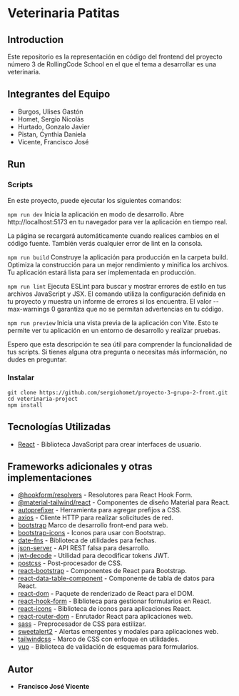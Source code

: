 # Veterinaria Patitas

## Introduction
Este repositorio es la representación en código del frontend del proyecto número 3 de RollingCode School en el que el tema a desarrollar es una veterinaria.

## Integrantes del Equipo
- Burgos, Ulises Gastón
- Homet, Sergio Nicolás
- Hurtado, Gonzalo Javier
- Pistan, Cynthia Daniela
- Vicente, Francisco José

## Run

### Scripts

En este proyecto, puede ejecutar los siguientes comandos:

`npm run dev`
Inicia la aplicación en modo de desarrollo.
Abre http://localhost:5173 en tu navegador para ver la aplicación en tiempo real.

La página se recargará automáticamente cuando realices cambios en el código fuente.
También verás cualquier error de lint en la consola.

`npm run build`
Construye la aplicación para producción en la carpeta build.
Optimiza la construcción para un mejor rendimiento y minifica los archivos.
Tu aplicación estará lista para ser implementada en producción.

`npm run lint`
Ejecuta ESLint para buscar y mostrar errores de estilo en tus archivos JavaScript y JSX.
El comando utiliza la configuración definida en tu proyecto y muestra un informe de errores si los encuentra.
El valor --max-warnings 0 garantiza que no se permitan advertencias en tu código.

`npm run preview`
Inicia una vista previa de la aplicación con Vite. Esto te permite ver tu aplicación en un entorno de desarrollo y realizar pruebas.

Espero que esta descripción te sea útil para comprender la funcionalidad de tus scripts. Si tienes alguna otra pregunta o necesitas más información, no dudes en preguntar.

### Instalar

```
git clone https://github.com/sergiohomet/proyecto-3-grupo-2-front.git
cd veterinaria-project
npm install
```

## Tecnologías Utilizadas

* [React](https://es.react.dev/) - Biblioteca JavaScript para crear interfaces de usuario.

## Frameworks adicionales y otras implementaciones

* [@hookform/resolvers](https://www.npmjs.com/package/@hookform/resolvers) - Resolutores para React Hook Form.
* [@material-tailwind/react](https://www.npmjs.com/package/@material-tailwind/react) - Componentes de diseño Material para React.
* [autoprefixer](https://www.npmjs.com/package/autoprefixer) - Herramienta para agregar prefijos a CSS.
* [axios](https://www.npmjs.com/package/axios) - Cliente HTTP para realizar solicitudes de red.
* [bootstrap](https://www.npmjs.com/package/bootstrap) Marco de desarrollo front-end para web.
* [bootstrap-icons](https://www.npmjs.com/package/bootstrap-icons) - Iconos para usar con Bootstrap.
* [date-fns](https://www.npmjs.com/package/date-fns) - Biblioteca de utilidades para fechas.
* [json-server](https://www.npmjs.com/package/json-server) - API REST falsa para desarrollo.
* [jwt-decode](https://jwt.io/) - Utilidad para decodificar tokens JWT.
* [postcss](https://www.npmjs.com/package/postcss) - Post-procesador de CSS.
* [react-bootstrap](https://www.npmjs.com/package/react-bootstrap) - Componentes de React para Bootstrap.
* [react-data-table-component](https://react-data-table-component.netlify.app/?path=/story/getting-started-intro--page) - Componente de tabla de datos para React.
* [react-dom](https://www.npmjs.com/package/react-dom) - Paquete de renderizado de React para el DOM.
* [react-hook-form](https://react-hook-form.com/) - Biblioteca para gestionar formularios en React.
* [react-icons](https://react-icons.github.io/react-icons/) - Biblioteca de iconos para aplicaciones React.
* [react-router-dom](https://www.npmjs.com/package/react-router-dom) - Enrutador React para aplicaciones web.
* [sass](https://sass-lang.com/) - Preprocesador de CSS para estilizar.
* [sweetalert2](https://sweetalert2.github.io/) - Alertas emergentes y modales para aplicaciones web.
* [tailwindcss](https://tailwindcss.com/) - Marco de CSS con enfoque en utilidades.
* [yup](https://www.npmjs.com/package/yup) - Biblioteca de validación de esquemas para formularios.

## Autor
* **Francisco José Vicente**




